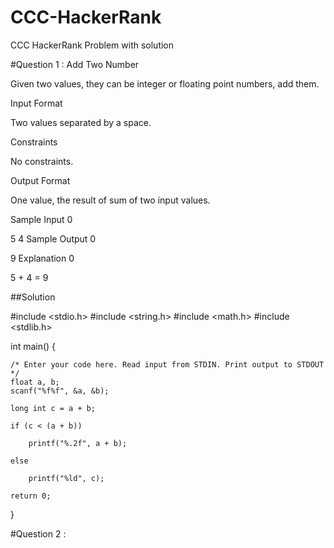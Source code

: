 # CCC-HackerRank
CCC HackerRank Problem with solution

#Question 1 : Add  Two Number


Given two values, they can be integer or floating point numbers, add them.

Input Format

Two values separated by a space.

Constraints

No constraints.

Output Format

One value, the result of sum of two input values.

Sample Input 0

5 4
Sample Output 0

9
Explanation 0

5 + 4 = 9

##Solution 

#include <stdio.h>
#include <string.h>
#include <math.h>
#include <stdlib.h>

int main()
{

    /* Enter your code here. Read input from STDIN. Print output to STDOUT */
    float a, b;
    scanf("%f%f", &a, &b);

    long int c = a + b;

    if (c < (a + b))

        printf("%.2f", a + b);

    else

        printf("%ld", c);

    return 0;
}


#Question 2 : 
